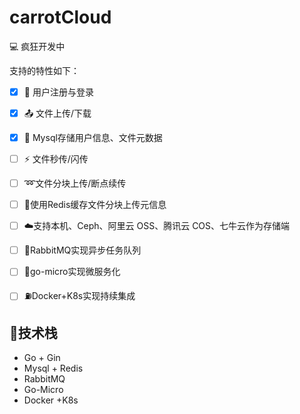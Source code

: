 # carrotCloud

:computer: 疯狂开发中 



支持的特性如下：

- [x] :raising_hand: 用户注册与登录
- [x] :outbox_tray: 文件上传/下载
- [x] :floppy_disk: Mysql存储用户信息、文件元数据
- [ ] :zap: 文件秒传/闪传
- [ ] :loop:文件分块上传/断点续传
- [ ] :card_index:使用Redis缓存文件分块​上传元信息
- [ ] :cloud:支持本机、Ceph、阿里云 OSS、腾讯云 COS、七牛云作为存储端
- [ ] :rocket:RabbitMQ实现异步任务队列
- [ ] :wrench:go-micro实现微服务化
- [ ]  :fuelpump:Docker+K8s实现持续集成



## :hammer:技术栈

- Go + Gin
- Mysql + Redis
- RabbitMQ
- Go-Micro
- Docker +K8s



